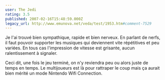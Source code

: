 ```yaml
---
user: The Jedi
rating: 3.5
published: 2007-02-16T15:48:59.000Z
legacy_url: http://www.emunova.net/veda/test/1953.htm#comment-7529
---
```

Je l'ai trouvé bien sympathique, rapide et bien nerveux. En parlant de nerfs, il faut pouvoir supporter les musiques qui deviennent vite répétitives et peu variées.
En tous cas l'impression de vitesse est grisante, aucun ralentissement à signaler.

Ceci dit, une fois le jeu terminé, on n'y reviendra peu ou alors juste de temps en temps. Le multijoueurs est là pour rattraper le coup mais ça aurait bien mérité un mode Nintendo Wifi Connection.